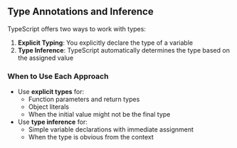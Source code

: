 ## Type Annotations and Inference
TypeScript offers two ways to work with types:

1. **Explicit Typing**: You explicitly declare the type of a variable
2. **Type Inference**: TypeScript automatically determines the type based on the assigned value

### When to Use Each Approach
+ Use **explicit types** for:
    - Function parameters and return types
    - Object literals
    - When the initial value might not be the final type
+ Use **type inference** for:
    - Simple variable declarations with immediate assignment
    - When the type is obvious from the context